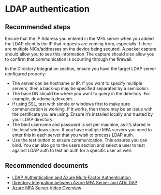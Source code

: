 <properties  
    pageTitle="MFA Server (On-Premises)/LDAP authentication" 
    description=" LDAP authentication" 
    service="microsoft.multifactorauthentication" 
    resource="" 
    authors="kgremban" 
    selfHelpType="generic" 
    supportTopicIds="32336320" 
    productPesIds="14947" 
    cloudEnvironments="public" 
    	articleId="d0645755-ffa3-460e-b5af-8570062721d1"
/> 
# LDAP authentication 

## **Recommended steps** 

Ensure that the IP Address you entered in the MFA server when you added the LDAP client is the IP that requests are coming from, especially if there are multiple NICs/addresses on the device being secured.  A packet capture should allow you to see this information. The capture should also allow you to confirm that communication is occurring through the firewall. 

In the Directory Integration section, ensure you have the target LDAP server configured properly:
   
- The server can be hostname or IP. If you want to specify multiple servers, then a back-up may be specified separated by a semicolon. 
- The base DN should be where you want to query in the directory. For example, dc=domain,dc=com. 
- If using SSL, test with simple or windows first to make sure communication is working.  If it works, then there may be an issue with the certificate you are using. Ensure it’s installed locally and trusted by your LDAP directory. 
- The bind username and password is set per machine, as it’s stored in the local windows store.  If you have multiple MFA servers you need to enter this in each server that you wish to process LDAP auth. 
- Use the test button to ensure communication.  This ensures you can bind.  You can also go to the users section and select a user to test against LDAP auth to test an auth for a specific user as well. 

## **Recommended documents** 

- [LDAP Authentication and Azure Multi-Factor Authentication](https://docs.microsoft.com/azure/multi-factor-authentication/multi-factor-authentication-get-started-server-ldap) 
- [Directory Integration between Azure MFA Server and AD/LDAP](https://docs.microsoft.com/azure/multi-factor-authentication/multi-factor-authentication-get-started-server-dirint) 
- [Azure MFA Server Video Overview](https://azure.microsoft.com/resources/videos/multi-factor-authentication-server) 
